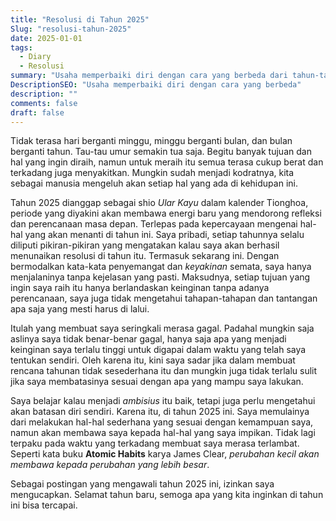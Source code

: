 ```yaml
---
title: "Resolusi di Tahun 2025"
Slug: "resolusi-tahun-2025"
date: 2025-01-01
tags:
  - Diary
  - Resolusi
summary: "Usaha memperbaiki diri dengan cara yang berbeda dari tahun-tahun sebelumnya"
DescriptionSEO: "Usaha memperbaiki diri dengan cara yang berbeda"
description: ""
comments: false
draft: false
---
```


Tidak terasa hari berganti minggu, minggu berganti bulan, dan bulan berganti tahun. Tau-tau umur semakin tua saja. Begitu banyak tujuan dan hal yang ingin diraih, namun untuk meraih itu semua terasa cukup berat dan terkadang juga menyakitkan. Mungkin sudah menjadi kodratnya, kita sebagai manusia mengeluh akan setiap hal yang ada di kehidupan ini.

Tahun 2025 dianggap sebagai shio *Ular Kayu* dalam kalender Tionghoa, periode yang diyakini akan membawa energi baru yang mendorong refleksi dan perencanaan masa depan. Terlepas pada kepercayaan mengenai hal-hal yang akan menanti di tahun ini. Saya pribadi, setiap tahunnya selalu diliputi pikiran-pikiran yang mengatakan kalau saya akan berhasil menunaikan resolusi di tahun itu. Termasuk sekarang ini. Dengan bermodalkan kata-kata penyemangat dan *keyakinan* semata, saya hanya menjalaninya tanpa kejelasan yang pasti. Maksudnya, setiap tujuan yang ingin saya raih itu hanya berlandaskan keinginan tanpa adanya perencanaan, saya juga tidak mengetahui tahapan-tahapan dan tantangan apa saja yang mesti harus di lalui. 

Itulah yang membuat saya seringkali merasa gagal. Padahal mungkin saja aslinya saya tidak benar-benar gagal, hanya saja apa yang menjadi keinginan saya terlalu tinggi untuk digapai dalam waktu yang telah saya tentukan sendiri. Oleh karena itu, kini saya sadar jika dalam membuat rencana tahunan tidak sesederhana itu dan mungkin juga tidak terlalu sulit jika saya membatasinya sesuai dengan apa yang mampu saya lakukan.

Saya belajar kalau menjadi *ambisius* itu baik, tetapi juga perlu mengetahui akan batasan diri sendiri. Karena itu, di tahun 2025 ini. Saya memulainya dari melakukan hal-hal sederhana yang sesuai dengan kemampuan saya, namun akan membawa saya kepada hal-hal yang saya impikan. Tidak lagi terpaku pada waktu yang terkadang membuat saya merasa terlambat. Seperti kata buku **Atomic Habits** karya James Clear, *perubahan kecil akan membawa kepada perubahan yang lebih besar*.

Sebagai postingan yang mengawali tahun 2025 ini, izinkan saya mengucapkan. Selamat tahun baru, semoga apa yang kita inginkan di tahun ini bisa tercapai. 